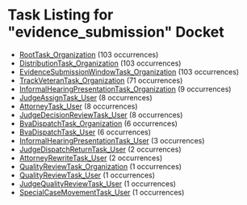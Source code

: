 # Task Listing for "evidence_submission" Docket

   * [RootTask_Organization](RootTask_Organization.md) (103 occurrences)
   * [DistributionTask_Organization](DistributionTask_Organization.md) (103 occurrences)
   * [EvidenceSubmissionWindowTask_Organization](EvidenceSubmissionWindowTask_Organization.md) (103 occurrences)
   * [TrackVeteranTask_Organization](TrackVeteranTask_Organization.md) (71 occurrences)
   * [InformalHearingPresentationTask_Organization](InformalHearingPresentationTask_Organization.md) (9 occurrences)
   * [JudgeAssignTask_User](JudgeAssignTask_User.md) (8 occurrences)
   * [AttorneyTask_User](AttorneyTask_User.md) (8 occurrences)
   * [JudgeDecisionReviewTask_User](JudgeDecisionReviewTask_User.md) (8 occurrences)
   * [BvaDispatchTask_Organization](BvaDispatchTask_Organization.md) (6 occurrences)
   * [BvaDispatchTask_User](BvaDispatchTask_User.md) (6 occurrences)
   * [InformalHearingPresentationTask_User](InformalHearingPresentationTask_User.md) (3 occurrences)
   * [JudgeDispatchReturnTask_User](JudgeDispatchReturnTask_User.md) (2 occurrences)
   * [AttorneyRewriteTask_User](AttorneyRewriteTask_User.md) (2 occurrences)
   * [QualityReviewTask_Organization](QualityReviewTask_Organization.md) (1 occurrences)
   * [QualityReviewTask_User](QualityReviewTask_User.md) (1 occurrences)
   * [JudgeQualityReviewTask_User](JudgeQualityReviewTask_User.md) (1 occurrences)
   * [SpecialCaseMovementTask_User](SpecialCaseMovementTask_User.md) (1 occurrences)
